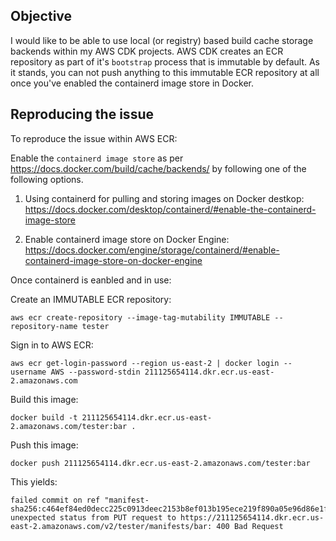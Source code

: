 ## Objective

I would like to be able to use local (or registry) based build cache storage backends within my AWS CDK projects. AWS CDK creates an ECR repository as part of it's `bootstrap` process that is immutable by default. As it stands, you can not push anything to this immutable ECR repository at all once you've enabled the containerd image store in Docker.

## Reproducing the issue

To reproduce the issue within AWS ECR:

Enable the `containerd image store` as per https://docs.docker.com/build/cache/backends/ by following one of the following options.

1. Using containerd for pulling and storing images on Docker destkop: https://docs.docker.com/desktop/containerd/#enable-the-containerd-image-store

2. Enable containerd image store on Docker Engine: https://docs.docker.com/engine/storage/containerd/#enable-containerd-image-store-on-docker-engine

Once containerd is eanbled and in use:

Create an IMMUTABLE ECR repository:

```
aws ecr create-repository --image-tag-mutability IMMUTABLE --repository-name tester
```

Sign in to AWS ECR:

```
aws ecr get-login-password --region us-east-2 | docker login --username AWS --password-stdin 211125654114.dkr.ecr.us-east-2.amazonaws.com
```

Build this image:

```
docker build -t 211125654114.dkr.ecr.us-east-2.amazonaws.com/tester:bar .
```

Push this image:

```
docker push 211125654114.dkr.ecr.us-east-2.amazonaws.com/tester:bar
```

This yields:

```
failed commit on ref "manifest-sha256:c464ef84ed0decc225c0913deec2153b8ef013b195ece219f890a05e96d86e1f": unexpected status from PUT request to https://211125654114.dkr.ecr.us-east-2.amazonaws.com/v2/tester/manifests/bar: 400 Bad Request
```

